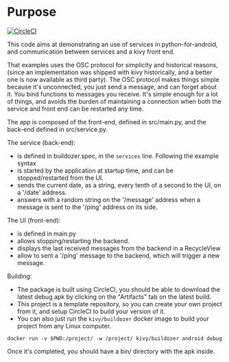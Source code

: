 Purpose
=======

[![CircleCI](https://circleci.com/gh/gooroopy/kivy_service_osc/tree/master.svg?style=svg)](https://circleci.com/gh/gooroopy/kivy_service_osc/tree/master)

This code aims at demonstrating an use of services in python-for-android, and
communication between services and a kivy front end.

That examples uses the OSC protocol for simplicity and historical reasons,
(since an implementation was shipped with kivy historically, and a better one
is now available as third party). The OSC protocol makes things simple because
it's unconnected, you just send a message, and can forget about it. You bind
functions to messages you receive. It's simple enough for a lot of things, and
avoids the burden of maintaining a connection when both the service and front
end can be restarted any time.

The app is composed of the front-end, defined in src/main.py, and the back-end defined in src/service.py.

The service (back-end):
  - is defined in buildozer.spec, in the `services` line. Following the example syntax
  - is started by the application at startup time, and can be stopped/restarted from the UI.
  - sends the current date, as a string, every tenth of a second to the UI, on a '/date' address.
  - answers with a random string on the '/message' address when a message is sent to the '/ping' address on its side.

The UI (front-end):
  - is defined in main.py
  - allows stopping/restarting the backend.
  - displays the last received messages from the backend in a RecycleView
  - allow to sent a '/ping' message to the backend, which will trigger a new message.

Building:
  - The package is built using CircleCI, you should be able to download the
    latest debug apk by clicking on the "Artifacts" tab on the latest build.
  - This project is a template repository, so you can create your own project
    from it, and setup CircleCI to build your version of it.
  - You can also just run the `kivy/buildozer` docker image to build your project from any Linux computer.

  ```
  docker run -v $PWD:/project/ -w /project/ kivy/buildozer android debug
  ```

  Once it's completed, you should have a bin/ directory with the apk inside.

